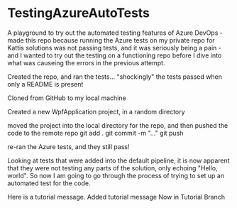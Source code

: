# TestingAzureAutoTests
A playground to try out the automated testing features of Azure DevOps
-made this repo because running the Azure tests on my private repo for Kattis solutions was not passing tests, and it was seriously being a pain
-and I wanted to try out the testing on a functioning repo before I dive into what was causeing the errors in the previous attempt.

Created the repo, and ran the tests... "shockingly" the tests passed when only a README is present

Cloned from GitHub to my local machine

Created a new WpfApplication project, in a random directory

moved the project into the local directory for the repo, and then pushed the code to the remote repo
git add .
git commit -m "..."
git push

re-ran the Azure tests, and they still pass!

Looking at tests that were added into the default pipeline, it is now apparent that  they were not testing any parts of the solution, only echoing
"Hello, world". So now I am going to go through the process of trying to set up an automated test for the code.

Here is a tutorial message. Added tutorial message
Now in Tutorial Branch
